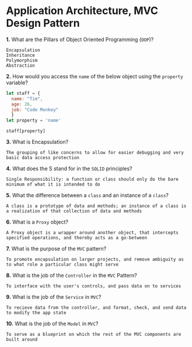 # Application Architecture, MVC Design Pattern

**1.** What are the Pillars of Object Oriented Programming (`OOP`)?
<!-- enter you answer in the space below -->
```
Encapsulation
Inheritance
Polymorphism
Abstraction
```
**2.** How would you access the `name` of the below object using the `property` variable?
```js
let staff = {
  name: "Tim",
  age: 26,
  job: "Code Monkey"
  }
let property = 'name'
```
<!-- enter you answer in the space below -->
```
staff[property]
```
**3.** What is Encapsulation?
<!-- enter you answer in the space below -->
```
The grouping of like concerns to allow for easier debugging and very basic data access protection
```
**4.** What does the S stand for in the `SOLID` principles?
<!-- enter you answer in the space below -->
```
Single Responsibility: a function or class should only do the bare minimum of what it is intended to do
```
**5.** What the difference between a `class` and an instance of a `class`?
<!-- enter you answer in the space below -->
```
A class is a prototype of data and methods; an instance of a class is a realization of that collection of data and methods
```
**6.** What is a `Proxy` object?
<!-- enter you answer in the space below -->
```
A Proxy object is a wrapper around another object, that intercepts specified operations, and thereby acts as a go-between
```

**7.** What is the purpose of the `MVC` pattern?
<!-- enter you answer in the space below -->
```
To promote encapsulation on larger projects, and remove ambiguity as to what role a particular class might serve
```
**8.** What is the job of the `Controller` in the `MVC` Pattern?
<!-- enter you answer in the space below -->
```
To interface with the user's controls, and pass data on to services
```

**9.** What is the job of the `Service` in `MVC`?
<!-- enter you answer in the space below -->
```
To recieve data from the controller, and format, check, and send data to modify the app state
```
**10.** What is the job of the `Model` in `MVC`?
<!-- enter you answer in the space below -->
```
To serve as a blueprint on which the rest of the MVC components are built around
```
